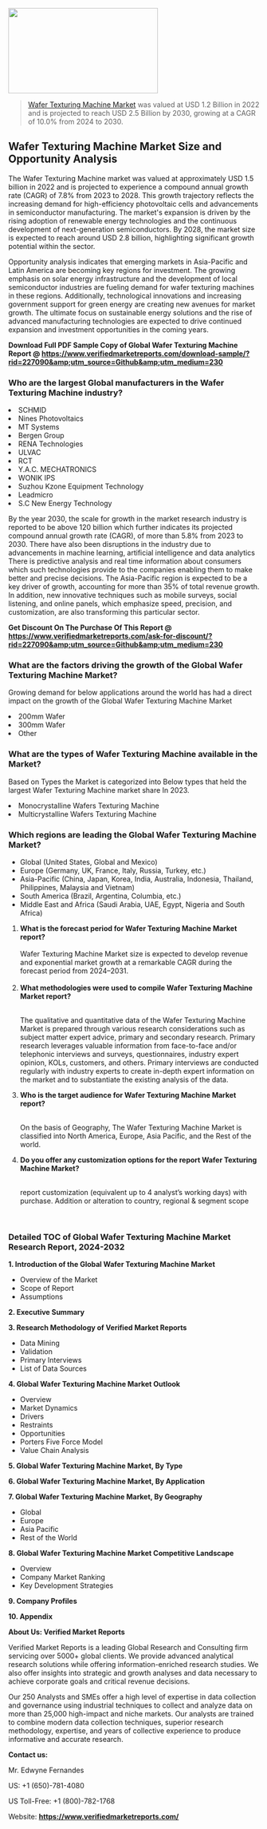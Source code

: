 <img src="https://ffe5etoiles.com/wp-content/uploads/2024/12/MST1-300x171.png" alt="" width="300" height="171" class="alignnone size-medium wp-image-20088" /><blockquote><p><p><a href="https://www.verifiedmarketreports.com/download-sample/?rid=227090&utm_source=Github&utm_medium=230" target="_blank">Wafer Texturing Machine Market</a> was valued at USD 1.2 Billion in 2022 and is projected to reach USD 2.5 Billion by 2030, growing at a CAGR of 10.0% from 2024 to 2030.</p></blockquote><p><h2>Wafer Texturing Machine Market Size and Opportunity Analysis</h2><p>The Wafer Texturing Machine market was valued at approximately USD 1.5 billion in 2022 and is projected to experience a compound annual growth rate (CAGR) of 7.8% from 2023 to 2028. This growth trajectory reflects the increasing demand for high-efficiency photovoltaic cells and advancements in semiconductor manufacturing. The market's expansion is driven by the rising adoption of renewable energy technologies and the continuous development of next-generation semiconductors. By 2028, the market size is expected to reach around USD 2.8 billion, highlighting significant growth potential within the sector.</p><p>Opportunity analysis indicates that emerging markets in Asia-Pacific and Latin America are becoming key regions for investment. The growing emphasis on solar energy infrastructure and the development of local semiconductor industries are fueling demand for wafer texturing machines in these regions. Additionally, technological innovations and increasing government support for green energy are creating new avenues for market growth. The ultimate focus on sustainable energy solutions and the rise of advanced manufacturing technologies are expected to drive continued expansion and investment opportunities in the coming years.</p></p><p class=""><strong>Download Full PDF Sample Copy of Global Wafer Texturing Machine Report @ <a href="https://www.verifiedmarketreports.com/download-sample/?rid=227090&amp;utm_source=Github&amp;utm_medium=230" target="_blank">https://www.verifiedmarketreports.com/download-sample/?rid=227090&amp;utm_source=Github&amp;utm_medium=230</a></strong></p><h3 id="" class="">Who are the largest Global manufacturers in the Wafer Texturing Machine industry?</h3><p><li>SCHMID</li><li> Nines Photovoltaics</li><li> MT Systems</li><li> Bergen Group</li><li> RENA Technologies</li><li> ULVAC</li><li> RCT</li><li> Y.A.C. MECHATRONICS</li><li> WONIK IPS</li><li> Suzhou Kzone Equipment Technology</li><li> Leadmicro</li><li> S.C New Energy Technology</li></p><div class=""><div class="" dir="" data-message-author-role="" data-message-id="" data-message-model-slug=""><div class=""><div class=""><div class=""><div class="" dir="" data-message-author-role="" data-message-id="" data-message-model-slug=""><div class=""><div class=""><p>By the year 2030, the scale for growth in the market research industry is reported to be above 120 billion which further indicates its projected compound annual growth rate (CAGR), of more than 5.8% from 2023 to 2030. There have also been disruptions in the industry due to advancements in machine learning, artificial intelligence and data analytics There is predictive analysis and real time information about consumers which such technologies provide to the companies enabling them to make better and precise decisions. The Asia-Pacific region is expected to be a key driver of growth, accounting for more than 35% of total revenue growth. In addition, new innovative techniques such as mobile surveys, social listening, and online panels, which emphasize speed, precision, and customization, are also transforming this particular sector.</p><p><strong>Get Discount On The Purchase Of This Report @&nbsp; <a href="https://www.verifiedmarketreports.com/ask-for-discount/?rid=227090&amp;utm_source=Github&amp;utm_medium=230" target="_blank">https://www.verifiedmarketreports.com/ask-for-discount/?rid=227090&amp;utm_source=Github&amp;utm_medium=230</a></strong></p></div></div></div></div></div></div></div></div><h3 id="" class="">What are the factors driving the growth of the Global Wafer Texturing Machine Market?</h3><p id="" class="">Growing demand for below applications around the world has had a direct impact on the growth of the Global Wafer Texturing Machine Market</p><p id="" class=""><li>200mm Wafer</li><li> 300mm Wafer</li><li> Other</li></p><h3 id="" class="">What are the types of Wafer Texturing Machine available in the Market?</h3><p id="" class="">Based on Types the Market is categorized into Below types that held the largest Wafer Texturing Machine market share In 2023.</p><p id="" class=""><li>Monocrystalline Wafers Texturing Machine</li><li> Multicrystalline Wafers Texturing Machine</li></p><h3 id="" class="">Which regions are leading the Global Wafer Texturing Machine Market?</h3><ul><li>Global (United States, Global and Mexico)</li><li>Europe (Germany, UK, France, Italy, Russia, Turkey, etc.)</li><li>Asia-Pacific (China, Japan, Korea, India, Australia, Indonesia, Thailand, Philippines, Malaysia and Vietnam)</li><li>South America (Brazil, Argentina, Columbia, etc.)</li><li>Middle East and Africa (Saudi Arabia, UAE, Egypt, Nigeria and South Africa)</li></ul><p><ol><li><strong>What is the forecast period for Wafer Texturing Machine Market report?<br /></strong><br /><span data-sheets-root="1" data-sheets-value="{&quot;1&quot;:2,&quot;2&quot;:&quot;XXXX size is expected to develop revenue and exponential market growth at a remarkable CAGR during the forecast period from 2024&ndash;2030.&quot;}" data-sheets-userformat="{&quot;2&quot;:12674,&quot;4&quot;:{&quot;1&quot;:2,&quot;2&quot;:16776960},&quot;10&quot;:2,&quot;11&quot;:0,&quot;15&quot;:&quot;Arial&quot;,&quot;16&quot;:12}">Wafer Texturing Machine Market size is expected to develop revenue and exponential market growth at a remarkable CAGR during the forecast period from 2024&ndash;2031.</span><br /><br /></li><li><strong>What methodologies were used to compile Wafer Texturing Machine Market report?<br /><br /></strong><p>The qualitative and quantitative data of the&nbsp;Wafer Texturing Machine Market is prepared through various research considerations such as subject matter expert advice, primary and secondary research. Primary research leverages valuable information from face-to-face and/or telephonic interviews and surveys, questionnaires, industry expert opinion, KOLs, customers, and others. Primary interviews are conducted regularly with industry experts to create in-depth expert information on the market and to substantiate the existing analysis of the data.&nbsp;</p></li><li><strong>Who is the target audience for Wafer Texturing Machine Market report?<br /><br /></strong><p>On the basis of Geography, The&nbsp;Wafer Texturing Machine Market is classified into North America, Europe, Asia Pacific, and the Rest of the world.</p></li><li><strong>Do you offer any customization options for the report Wafer Texturing Machine Market?<br /><br /></strong><p>report customization (equivalent up to 4 analyst&rsquo;s working days) with purchase. Addition or alteration to country, regional &amp; segment scope</p><p>&nbsp;</p></li></ol></p><h3 id="" class="">Detailed TOC of Global Wafer Texturing Machine Market Research Report, 2024-2032</h3><p id="" class=""><strong>1. Introduction of the Global Wafer Texturing Machine Market</strong></p><ul><li>Overview of the Market</li><li>Scope of Report</li><li>Assumptions</li></ul><p id="" class=""><strong>2. Executive Summary</strong></p><p id="" class=""><strong>3. Research Methodology of&nbsp;Verified Market Reports</strong></p><ul><li>Data Mining</li><li>Validation</li><li>Primary Interviews</li><li>List of Data Sources</li></ul><p id="" class=""><strong>4. Global Wafer Texturing Machine Market Outlook</strong></p><ul><li>Overview</li><li>Market Dynamics</li><li>Drivers</li><li>Restraints</li><li>Opportunities</li><li>Porters Five Force Model</li><li>Value Chain Analysis</li></ul><p id="" class=""><strong>5. Global Wafer Texturing Machine Market, By&nbsp;Type</strong></p><p id="" class=""><strong>6. Global Wafer Texturing Machine Market, By Application</strong></p><p id="" class=""><strong>7. Global Wafer Texturing Machine Market, By Geography</strong></p><ul><li>Global</li><li>Europe</li><li>Asia Pacific</li><li>Rest of the World</li></ul><p id="" class=""><strong>8. Global Wafer Texturing Machine Market Competitive Landscape</strong></p><ul><li>Overview</li><li>Company Market Ranking</li><li>Key Development Strategies</li></ul><p id="" class=""><strong>9. Company Profiles</strong></p><p id="" class=""><strong>10. Appendix</strong></p><p id="" class=""><strong>About Us: Verified Market Reports</strong></p><p id="" class="">Verified Market Reports is a leading Global Research and Consulting firm servicing over 5000+ global clients. We provide advanced analytical research solutions while offering information-enriched research studies. We also offer insights into strategic and growth analyses and data necessary to achieve corporate goals and critical revenue decisions.</p><p id="" class="">Our 250 Analysts and SMEs offer a high level of expertise in data collection and governance using industrial techniques to collect and analyze data on more than 25,000 high-impact and niche markets. Our analysts are trained to combine modern data collection techniques, superior research methodology, expertise, and years of collective experience to produce informative and accurate research.</p><p id="" class=""><strong>Contact us:</strong></p><p id="" class="">Mr. Edwyne Fernandes</p><p id="" class="">US: +1 (650)-781-4080</p><p id="" class="">US Toll-Free: +1 (800)-782-1768</p><p id="" class="">Website: <a target="" data-test-app-aware-link=""><strong>https://www.verifiedmarketreports.com/</strong></a></p>
